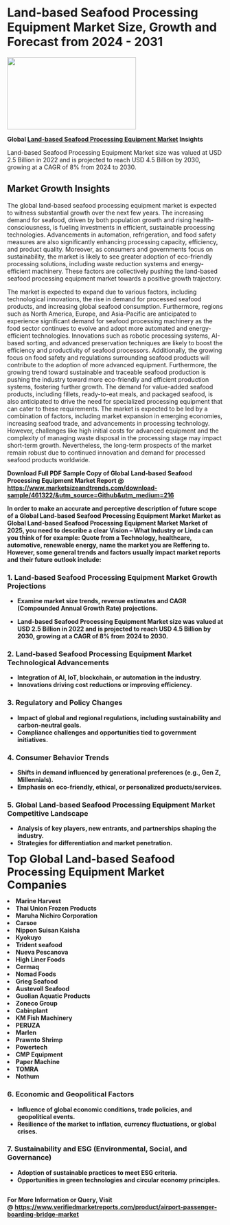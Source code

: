 <H1>Land-based Seafood Processing Equipment Market Size, Growth and Forecast from 2024 - 2031</H1><img class="aligncenter size-medium wp-image-584254" src="https://thirdeyenews.in/wp-content/uploads/2024/09/Global-Market-Research-300x168.jpeg" alt="" width="300" height="168" /><p><strong>Global&nbsp;<a href="https://www.marketsizeandtrends.com/download-sample/461322/&amp;utm_source=Github&utm_medium=216">Land-based Seafood Processing Equipment Market</a> Insights</strong></p><p>Land-based Seafood Processing Equipment Market size was valued at USD 2.5 Billion in 2022 and is projected to reach USD 4.5 Billion by 2030, growing at a CAGR of 8% from 2024 to 2030.</p><p><h2>Market Growth Insights</h2> <p>The global land-based seafood processing equipment market is expected to witness substantial growth over the next few years. The increasing demand for seafood, driven by both population growth and rising health-consciousness, is fueling investments in efficient, sustainable processing technologies. Advancements in automation, refrigeration, and food safety measures are also significantly enhancing processing capacity, efficiency, and product quality. Moreover, as consumers and governments focus on sustainability, the market is likely to see greater adoption of eco-friendly processing solutions, including waste reduction systems and energy-efficient machinery. These factors are collectively pushing the land-based seafood processing equipment market towards a positive growth trajectory.</p> <p><strong></strong></p> <p>The market is expected to expand due to various factors, including technological innovations, the rise in demand for processed seafood products, and increasing global seafood consumption. Furthermore, regions such as North America, Europe, and Asia-Pacific are anticipated to experience significant demand for seafood processing machinery as the food sector continues to evolve and adopt more automated and energy-efficient technologies. Innovations such as robotic processing systems, AI-based sorting, and advanced preservation techniques are likely to boost the efficiency and productivity of seafood processors. Additionally, the growing focus on food safety and regulations surrounding seafood products will contribute to the adoption of more advanced equipment. Furthermore, the growing trend toward sustainable and traceable seafood production is pushing the industry toward more eco-friendly and efficient production systems, fostering further growth. The demand for value-added seafood products, including fillets, ready-to-eat meals, and packaged seafood, is also anticipated to drive the need for specialized processing equipment that can cater to these requirements. The market is expected to be led by a combination of factors, including market expansion in emerging economies, increasing seafood trade, and advancements in processing technology. However, challenges like high initial costs for advanced equipment and the complexity of managing waste disposal in the processing stage may impact short-term growth. Nevertheless, the long-term prospects of the market remain robust due to continued innovation and demand for processed seafood products worldwide. <p><strong></p><p><span class=""><strong>Download Full PDF Sample Copy of Global Land-based Seafood Processing Equipment Market Report</strong> @ <a href="https://www.marketsizeandtrends.com/download-sample/461322/&amp;utm_source=Github&utm_medium=216" target="_blank">https://www.marketsizeandtrends.com/download-sample/461322/&amp;utm_source=Github&utm_medium=216</a></span></p><p>In order to make an accurate and perceptive description of future scope of a Global&nbsp;Land-based Seafood Processing Equipment Market Market as Global&nbsp;Land-based Seafood Processing Equipment Market Market of 2025, you need to describe a clear Vision &ndash; What Industry or Linda can you think of for example: Quote from a Technology, healthcare, automotive, renewable energy, name the market you are Reffering to. However, some general trends and factors usually impact market reports and their future outlook include:</p><h3>1.&nbsp;<strong>Land-based Seafood Processing Equipment Market Growth Projections</strong></h3><ul><li>Examine market size trends, revenue estimates and CAGR (Compounded Annual Growth Rate) projections.</li><li><p>Land-based Seafood Processing Equipment Market size was valued at USD 2.5 Billion in 2022 and is projected to reach USD 4.5 Billion by 2030, growing at a CAGR of 8% from 2024 to 2030.</p></li></ul><h3>2.&nbsp;<strong>Land-based Seafood Processing Equipment Market Technological Advancements</strong></h3><ul><li>Integration of AI, IoT, blockchain, or automation in the industry.</li><li>Innovations driving cost reductions or improving efficiency.</li></ul><h3>3.&nbsp;<strong>Regulatory and Policy Changes</strong></h3><ul><li>Impact of global and regional regulations, including sustainability and carbon-neutral goals.</li><li>Compliance challenges and opportunities tied to government initiatives.</li></ul><h3>4.&nbsp;<strong>Consumer Behavior Trends</strong></h3><ul><li>Shifts in demand influenced by generational preferences (e.g., Gen Z, Millennials).</li><li>Emphasis on eco-friendly, ethical, or personalized products/services.</li></ul><h3>5.&nbsp;<strong>Global Land-based Seafood Processing Equipment Market Competitive Landscape</strong></h3><ul><li>Analysis of key players, new entrants, and partnerships shaping the industry.</li><li>Strategies for differentiation and market penetration.</li></ul><p data-pm-slice="1 1 []"><span style="color: inherit; font-family: inherit; font-size: 25px;">Top Global Land-based Seafood Processing Equipment Market Companies</span></p><div class="" data-test-id=""><p><li>Marine Harvest</li><li> Thai Union Frozen Products</li><li> Maruha Nichiro Corporation</li><li> Carsoe</li><li> Nippon Suisan Kaisha</li><li> Kyokuyo</li><li> Trident seafood</li><li> Nueva Pescanova</li><li> High Liner Foods</li><li> Cermaq</li><li> Nomad Foods</li><li> Grieg Seafood</li><li> Austevoll Seafood</li><li> Guolian Aquatic Products</li><li> Zoneco Group</li><li> Cabinplant</li><li> KM Fish Machinery</li><li> PERUZA</li><li> Marlen</li><li> Prawnto Shrimp</li><li> Powertech</li><li> CMP Equipment</li><li> Paper Machine</li><li> TOMRA</li><li> Nothum</li></p></div><h3>6.&nbsp;<strong>Economic and Geopolitical Factors</strong></h3><ul><li>Influence of global economic conditions, trade policies, and geopolitical events.</li><li>Resilience of the market to inflation, currency fluctuations, or global crises.</li></ul><h3>7.&nbsp;<strong>Sustainability and ESG (Environmental, Social, and Governance)</strong></h3><ul><li>Adoption of sustainable practices to meet ESG criteria.</li><li>Opportunities in green technologies and circular economy principles.</li></ul><h2><strong style="font-size: 14px;">For More Information or Query, Visit @&nbsp;</strong><a style="background-color: #ffffff; font-size: 14px;" href="https://www.marketsizeandtrends.com/report/land-based-seafood-processing-equipment-market/" target="_blank">https://www.verifiedmarketreports.com/product/airport-passenger-boarding-bridge-market</a></h2>

